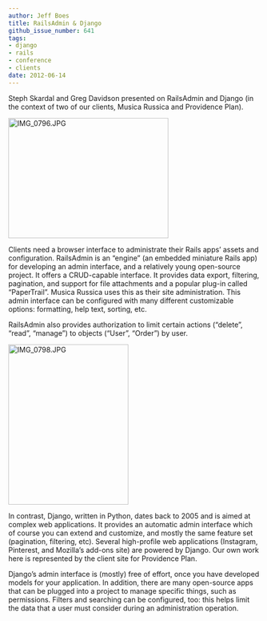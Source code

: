 ```yaml
---
author: Jeff Boes
title: RailsAdmin & Django
github_issue_number: 641
tags:
- django
- rails
- conference
- clients
date: 2012-06-14
---
```


Steph Skardal and Greg Davidson presented on RailsAdmin and Django (in the context of two of our clients, Musica Russica and Providence Plan).

<a href="https://www.flickr.com/photos/80083124@N08/7186728287/" title="IMG_0796.JPG by endpoint920, on Flickr"><img alt="IMG_0796.JPG" height="240" src="/blog/2012/06/railsadmin-django/image-0.jpeg" width="320"/></a>

Clients need a browser interface to administrate their Rails apps’ assets and configuration. RailsAdmin is an “engine” (an embedded miniature Rails app) for developing an admin interface, and a relatively young open-source project. It offers a CRUD-capable interface. It provides data export, filtering, pagination, and support for file attachments and a popular plug-in called “PaperTrail”. Musica Russica uses this as their site administration. This admin interface can be configured with many different customizable options: formatting, help text, sorting, etc.

RailsAdmin also provides authorization to limit certain actions (“delete”, “read”, “manage”) to objects (“User”, “Order”) by user.

<a href="https://www.flickr.com/photos/80083124@N08/7371962564/" title="IMG_0798.JPG by endpoint920, on Flickr"><img alt="IMG_0798.JPG" height="320" src="/blog/2012/06/railsadmin-django/image-1.jpeg" width="240"/></a>

In contrast, Django, written in Python, dates back to 2005 and is aimed at complex web applications. It provides an automatic admin interface which of course you can extend and customize, and mostly the same feature set (pagination, filtering, etc). Several high-profile web applications (Instagram, Pinterest, and Mozilla’s add-ons site) are powered by Django. Our own work here is represented by the client site for Providence Plan.

Django’s admin interface is (mostly) free of effort, once you have developed models for your application. In addition, there are many open-source apps that can be plugged into a project to manage specific things, such as permissions. Filters and searching can be configured, too: this helps limit the data that a user must consider during an administration operation.
